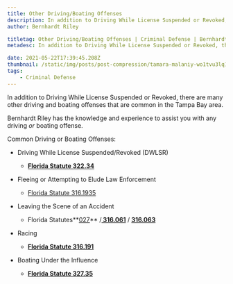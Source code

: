 ```yaml
---
title: Other Driving/Boating Offenses
description: In addition to Driving While License Suspended or Revoked, there are many other driving and boating offenses that are common in the Tampa Bay area.
author: Bernhardt Riley

titletag: Other Driving/Boating Offenses | Criminal Defense | Bernhardt Riley
metadesc: In addition to Driving While License Suspended or Revoked, there are many other driving and boating offenses that are common in the Tampa Bay area.

date: 2021-05-22T17:39:45.208Z
thumbnail: /static/img/posts/post-compression/tamara-malaniy-wo1tvu3lq1q-unsplash.webp
tags:
    - Criminal Defense
---
```


In addition to Driving While License Suspended or Revoked, there are many other driving and boating offenses that are common in the Tampa Bay area.

Bernhardt Riley has the knowledge and experience to assist you with any driving *or* boating offense.

Common Driving or Boating Offenses:

-   Driving While License Suspended/Revoked (DWLSR)

    -   **[Florida Statute 322.34](http://www.leg.state.fl.us/STATUTES/index.cfm?App_mode=Display_Statute&Search_String=&URL=0300-0399/0322/Sections/0322.34.html)**

-   Fleeing or Attempting to Elude Law Enforcement

    -   [Florida Statute 316.1935](http://www.leg.state.fl.us/statutes/index.cfm?App_mode=Display_Statute&URL=0300-0399/0316/Sections/0316.1935.html)

-   Leaving the Scene of an Accident

    -   Florida
        Statutes**[027](http://www.leg.state.fl.us/Statutes/index.cfm?App_mode=Display_Statute&Search_String=&URL=0300-0399/0316/Sections/0316.027.html)** /**[ 316.061](http://www.leg.state.fl.us/statutes/index.cfm?App_mode=Display_Statute&URL=0300-0399/0316/Sections/0316.061.html)** / **[316.063](http://www.leg.state.fl.us/Statutes/index.cfm?App_mode=Display_Statute&URL=0300-0399/0316/Sections/0316.063.html)**

-   Racing

    -   **[Florida Statute 316.191](http://www.leg.state.fl.us/statutes/index.cfm?App_mode=Display_Statute&URL=0300-0399/0316/Sections/0316.191.html)**

-   Boating Under the Influence

    -   **[Florida Statute 327.35](http://www.leg.state.fl.us/statutes/index.cfm?App_mode=Display_Statute&URL=0300-0399/0327/Sections/0327.35.html)**
